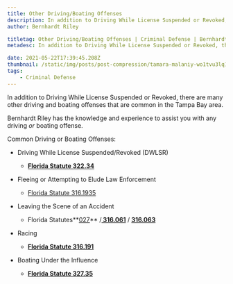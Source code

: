 ```yaml
---
title: Other Driving/Boating Offenses
description: In addition to Driving While License Suspended or Revoked, there are many other driving and boating offenses that are common in the Tampa Bay area.
author: Bernhardt Riley

titletag: Other Driving/Boating Offenses | Criminal Defense | Bernhardt Riley
metadesc: In addition to Driving While License Suspended or Revoked, there are many other driving and boating offenses that are common in the Tampa Bay area.

date: 2021-05-22T17:39:45.208Z
thumbnail: /static/img/posts/post-compression/tamara-malaniy-wo1tvu3lq1q-unsplash.webp
tags:
    - Criminal Defense
---
```


In addition to Driving While License Suspended or Revoked, there are many other driving and boating offenses that are common in the Tampa Bay area.

Bernhardt Riley has the knowledge and experience to assist you with any driving *or* boating offense.

Common Driving or Boating Offenses:

-   Driving While License Suspended/Revoked (DWLSR)

    -   **[Florida Statute 322.34](http://www.leg.state.fl.us/STATUTES/index.cfm?App_mode=Display_Statute&Search_String=&URL=0300-0399/0322/Sections/0322.34.html)**

-   Fleeing or Attempting to Elude Law Enforcement

    -   [Florida Statute 316.1935](http://www.leg.state.fl.us/statutes/index.cfm?App_mode=Display_Statute&URL=0300-0399/0316/Sections/0316.1935.html)

-   Leaving the Scene of an Accident

    -   Florida
        Statutes**[027](http://www.leg.state.fl.us/Statutes/index.cfm?App_mode=Display_Statute&Search_String=&URL=0300-0399/0316/Sections/0316.027.html)** /**[ 316.061](http://www.leg.state.fl.us/statutes/index.cfm?App_mode=Display_Statute&URL=0300-0399/0316/Sections/0316.061.html)** / **[316.063](http://www.leg.state.fl.us/Statutes/index.cfm?App_mode=Display_Statute&URL=0300-0399/0316/Sections/0316.063.html)**

-   Racing

    -   **[Florida Statute 316.191](http://www.leg.state.fl.us/statutes/index.cfm?App_mode=Display_Statute&URL=0300-0399/0316/Sections/0316.191.html)**

-   Boating Under the Influence

    -   **[Florida Statute 327.35](http://www.leg.state.fl.us/statutes/index.cfm?App_mode=Display_Statute&URL=0300-0399/0327/Sections/0327.35.html)**
